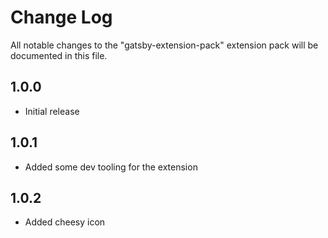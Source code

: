 # Change Log

All notable changes to the "gatsby-extension-pack" extension pack will be documented in this file.

## 1.0.0

- Initial release

## 1.0.1

- Added some dev tooling for the extension

## 1.0.2

- Added cheesy icon
